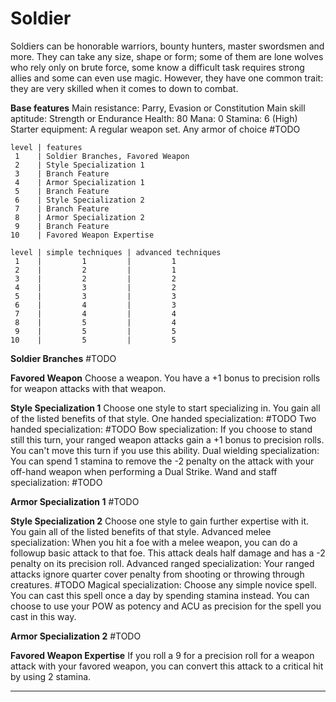 # Soldier
Soldiers can be honorable warriors, bounty hunters, master swordsmen and more. They can take any size, shape or form; some of them are lone wolves who rely only on brute force, some know a difficult task requires strong allies and some can even use magic. However, they have one common trait: they are very skilled when it comes to down to combat.

**Base features**
	Main resistance: Parry, Evasion or Constitution
	Main skill aptitude: Strength or Endurance
	Health: 80
	Mana: 0
	Stamina: 6 (High)
	Starter equipment:
		A regular weapon set.
		Any armor of choice
		#TODO 

```soldier_class_features
level | features
 1    | Soldier Branches, Favored Weapon
 2    | Style Specialization 1
 3    | Branch Feature
 4    | Armor Specialization 1
 5    | Branch Feature
 6    | Style Specialization 2
 7    | Branch Feature
 8    | Armor Specialization 2
 9    | Branch Feature
10    | Favored Weapon Expertise
```

```soldier_technique_amount
level | simple techniques | advanced techniques
 1    |         1         |         1
 2    |         2         |         1
 3    |         2         |         2
 4    |         3         |         2
 5    |         3         |         3
 6    |         4         |         3
 7    |         4         |         4
 8    |         5         |         4
 9    |         5         |         5
10    |         5         |         5
```

**Soldier Branches**
	#TODO 

**Favored Weapon**
	Choose a weapon. You have a +1 bonus to precision rolls for weapon attacks with that weapon.

**Style Specialization 1**
	Choose one style to start specializing in. You gain all of the listed benefits of that style.
		One handed specialization: 
			#TODO 
		Two handed specialization: 
			#TODO 
		Bow specialization:
			If you choose to stand still this turn, your ranged weapon attacks gain a +1 bonus to precision rolls. You can't move this turn if you use this ability.
		Dual wielding specialization: 
			You can spend 1 stamina to remove the -2 penalty on the attack with your off-hand weapon when performing a Dual Strike.
		Wand and staff specialization:
			#TODO 

**Armor Specialization 1**
	#TODO

**Style Specialization 2**
	Choose one style to gain further expertise with it. You gain all of the listed benefits of that style.
	Advanced melee specialization:
		When you hit a foe with a melee weapon, you can do a followup basic attack to that foe. This attack deals half damage and has a -2 penalty on its precision roll.
	Advanced ranged specialization:
		Your ranged attacks ignore quarter cover penalty from shooting or throwing through creatures.
		#TODO 
	Magical specialization: 
			Choose any simple novice spell. You can cast this spell once a day by spending stamina instead.
			You can choose to use your POW as potency and ACU as precision for the spell you cast in this way.

**Armor Specialization 2**
	 #TODO 

**Favored Weapon Expertise**
	If you roll a 9 for a precision roll for a weapon attack with your favored weapon, you can convert this attack to a critical hit by using 2 stamina.

---
